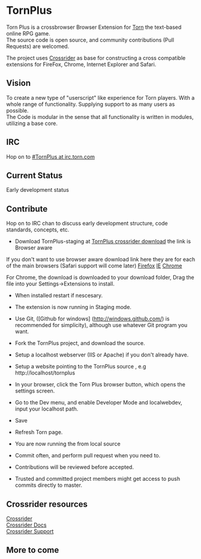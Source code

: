 # TornPlus
Torn Plus is a crossbrowser Browser Extension for [Torn](http://www.torn.com) the text-based online RPG game.  
The source code is open source, and community contributions (Pull Requests) are welcomed.  

The project uses [Crossrider](http://www.crossrider.com) as base for constructing a cross compatible extensions for FireFox, Chrome, Internet Explorer and Safari.

## Vision
To create a new type of "userscript" like experience for Torn players. With a whole range of functionality. Supplying support to as many users as possible.  
The Code is modular in the sense that all functionality is written in modules, utilizing a base core.

## IRC
Hop on to [#TornPlus at irc.torn.com](irc://irc.torn.com:6667/TornPlus)

## Current Status
Early development status

## Contribute
Hop on to IRC chan to discuss early development structure, code standards, concepts, etc.  
* Download TornPlus-staging at [TornPlus crossrider download](http://crossrider.com/download/38039) the link is Browser aware

If you don't want to use browser aware download link here they are for each of the main browsers (Safari support will come later)
[Firefox](http://crossrider.com/download/ff/38039)
[IE](http://crossrider.com/download/ie/38039)
[Chrome](http://crossrider.com/download/chrome/38039)

For Chrome, the download is downloaded to your download folder, Drag the file into your Settings->Extensions to install.

* When installed restart if nescesary.
* The extension is now running in Staging mode.
* Use Git, ([Github for windows] (http://windows.github.com/) is recommended for simplicity), although use whatever Git program you want.
* Fork the TornPlus project, and download the source.
* Setup a localhost webserver (IIS or Apache) if you don't already have.
* Setup a website pointing to the TornPlus source , e.g http://localhost/tornplus
* In your browser, click the Torn Plus browser button, which opens the settings screen.
* Go to the Dev menu, and enable Developer Mode and localwebdev, input your localhost path.
* Save
* Refresh Torn page.
* You are now running the from local source

* Commit often, and perform pull request when you need to.
* Contributions will be reviewed before accepted.
* Trusted and committed project members might get access to push commits directly to master.

## Crossrider resources
[Crossrider](http://www.crossrider.com)  
[Crossrider Docs](http://docs.crossrider.com)  
[Crossrider Support](https://getsatisfaction.com/crossrider)

## More to come
